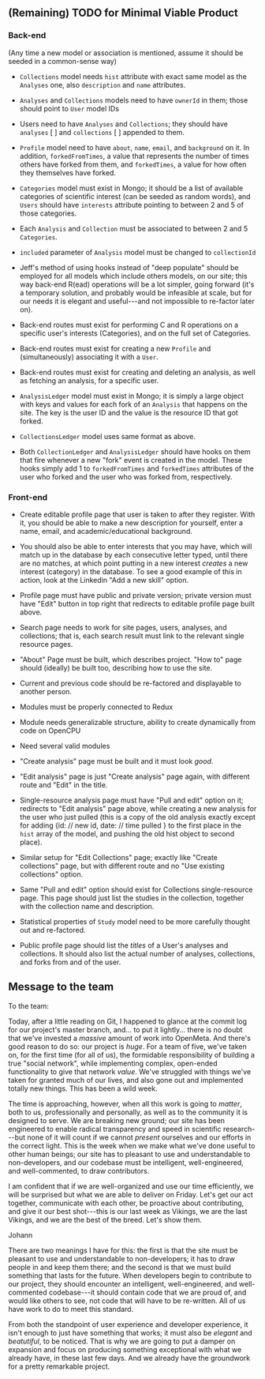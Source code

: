 ## (Remaining) TODO for Minimal Viable Product

### Back-end

(Any time a new model or association is mentioned, assume it should be seeded 
in a common-sense way)

- `Collections` model needs `hist` attribute with exact same model as the 
`Analyses` one, also `description` and `name` attributes.

- `Analyses` and `Collections` models need to have `ownerId` in them; those 
  should point to `User` model IDs

- Users need to have `Analyses` and `Collections`; they should have `analyses` 
[ ] and `collections` [ ] appended to them. 

- `Profile` model need to have `about`, `name`, `email`, and `background` on 
it. In addition, `forkedFromTimes`, a value that represents the number of times 
others have forked from them, and `forkedTimes`, a value for how often they 
themselves have forked.

- `Categories` model must exist in Mongo; it should be a list of available 
categories of scientific interest (can be seeded as random words), and `Users` 
should have `interests` attribute pointing to between 2 and 5 of those 
categories.

- Each `Analysis` and `Collection` must be associated to between 2 and 5 
`Categories`.

- `included` parameter of `Analysis` model must be changed to `collectionId`

- Jeff's method of using hooks instead of "deep populate" should be employed 
for all models which include others models, on our site; this way back-end 
R(ead) operations will be a lot simpler, going forward (it's a temporary 
solution, and probably would be infeasible at scale, but for our needs it is 
elegant and useful---and not impossible to re-factor later on).

- Back-end routes must exist for performing C and R operations on a specific 
  user's interests (Categories), and on the full set of Categories.

- Back-end routes must exist for creating a new `Profile` and (simultaneously) 
associating it with a `User`.

- Back-end routes must exist for creating and deleting an analysis, as well as 
fetching an analysis, for a specific user.

- `AnalysisLedger` model must exist in Mongo; it is simply a large object with 
  keys and values for each fork of an `Analysis` that happens on the site. The 
key is the user ID and the value is the resource ID that got forked.

- `CollectionsLedger` model uses same format as above.

- Both `CollectionLedger` and `AnalysisLedger` should have hooks on them that 
fire whenever a new "fork" event is created in the model. These hooks simply 
add 1 to `forkedFromTimes` and `forkedTimes` attributes of the user who forked 
and the user who was forked from, respectively.

### Front-end

- Create editable profile page that user is taken to after they register. With 
it, you should be able to make a new description for yourself, enter a name, 
email, and academic/educational background. 

- You should also be able to enter interests that you may have, which will 
match up in the database by each consecutive letter typed, until there are no 
matches, at which point putting in a new interest *creates* a new interest 
(category) in the database. To see a good example of this in action, look at 
the Linkedin "Add a new skill" option.

- Profile page must have public and private version; private version must have 
"Edit" button in top right that redirects to editable profile page built above. 

- Search page needs to work for site pages, users, analyses, and collections; 
that is, each search result must link to the relevant single resource pages.

- "About" Page must be built, which describes project. "How to" page should 
(ideally) be built too, describing how to use the site.

- Current and previous code should be re-factored and displayable to another 
person.

- Modules must be properly connected to Redux

- Module needs generalizable structure, ability to create dynamically from code 
on OpenCPU

- Need several valid modules

- "Create analysis" page must be built and it must look *good*. 

- "Edit analysis" page is just "Create analysis" page again, with different 
route and "Edit" in the title.

- Single-resource analysis page must have "Pull and edit" option on it; 
redirects to "Edit analysis" page above, while creating a new analysis for the 
user who just pulled (this is a copy of the old analysis exactly except for 
adding {id: // new id, date: // time pulled } to the first place in the `hist` 
array of the model, and pushing the old hist object to second place).

- Similar setup for "Edit Collections" page; exactly like "Create collections" 
page, but with different route and no "Use existing collections" option.

- Same "Pull and edit" option should exist for Collections single-resource 
page. This page should just list the studies in the collection, together with 
the collection name and description.

- Statistical properties of `Study` model need to be more carefully thought out 
and re-factored. 

- Public profile page should list the *titles* of a User's analyses and 
collections. It should also list the actual number of analyses, collections, 
and forks from and of the user.


## Message to the team

To the team:

Today, after a little reading on Git, I happened to glance at the commit log 
for our project's master branch, and... to put it lightly... there is no doubt 
that we've invested a *massive* amount of work into OpenMeta. And there's good 
reason to do so: our project is *huge*. For a team of five, we've taken on, for 
the first time (for all of us), the formidable responsibility of building a 
true "social network", while implementing complex, open-ended functionality to 
give that network *value*. We've struggled with things we've taken for granted 
much of our lives, and also gone out and implemented totally new things. This 
has been a wild week.

The time is approaching, however, when all this work is going to *matter*, both 
to us, professionally and personally, as well as to the community it is 
designed to serve. We are breaking new ground; our site has been engineered to 
enable radical transparency and speed in scientific research---but none of it 
will count if we cannot *present* ourselves and our efforts in the correct 
light. This is the week when we make what we've done useful to other human 
beings; our site has to pleasant to use and understandable to non-developers, 
and our codebase must be intelligent, well-engineered, and well-commented, to 
draw contributors.



I am confident that if we are well-organized and use our time efficiently, we 
will be surprised but what we are able to deliver on Friday. Let's get our act 
together, communicate with each other, be proactive about contributing, and 
give it our best shot---this is our last week as Vikings, we are the last 
Vikings, and we are the best of the breed. Let's show them.

  Johann




There are two meanings I have for this: the first is that the site must be 
pleasant to use and understandable to non-developers; it has to draw people in 
and keep them there; and the second is that we must build something that lasts 
for the future. When developers begin to contribute to our project, they should 
encounter an intelligent, well-engineered, and well-commented codebase---it 
should contain code that we are proud of, and would like others to see, not 
code that will have to be re-written. All of us have work to do to meet this 
standard.

From both the standpoint of user experience and developer experience, it isn't 
enough to just have something that works; it must also be *elegant* and 
*beatutiful*, to be noticed. That is why we are going to put a damper on 
expansion and focus on producing something exceptional with what we already 
have, in these last few days. And we already have the groundwork for a pretty 
remarkable project. 
